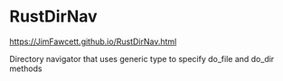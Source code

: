 # RustDirNav

https://JimFawcett.github.io/RustDirNav.html

Directory navigator that uses generic type to specify do_file and do_dir methods
